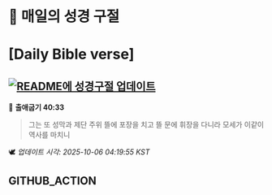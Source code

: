 # 🙏 매일의 성경 구절
# [Daily Bible verse]
## [![README에 성경구절 업데이트](https://github.com/DONGSUKA/first_test/actions/workflows/update-readme-bible.yml/badge.svg)](https://github.com/DONGSUKA/first_test/actions/workflows/update-readme-bible.yml)
<!-- START_BIBLE_VERSE -->
📖 **출애굽기 40:33**
> 그는 또 성막과 제단 주위 뜰에 포장을 치고 뜰 문에 휘장을 다니라 모세가 이같이 역사를 마치니

🕊️ _업데이트 시각: 2025-10-06 04:19:55 KST_
  <!-- END_BIBLE_VERSE -->
## GITHUB_ACTION

